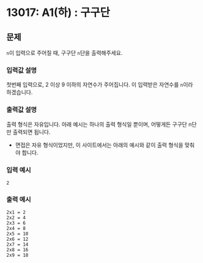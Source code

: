 # 13017: A1(하) : 구구단

## 문제
`n`이 입력으로 주어질 때, 구구단 `n`단을 출력해주세요.

### 입력값 설명
첫번째 입력으로, 2 이상 9 이하의 자연수가 주어집니다. 이 입력받은 자연수를 `n`이라 하겠습니다.

### 출력값 설명
출력 형식은 자유입니다. 아래 예시는 하나의 출력 형식일 뿐이며, 어떻게든 구구단 n단만 출력되면 됩니다.
* 면접은 자유 형식이었지만, 이 사이트에서는 아래의 예시와 같이 출력 형식을 맞춰야 합니다.

### 입력 예시
```
2
```

### 출력 예시
```
2x1 = 2
2x2 = 4
2x3 = 6
2x4 = 8
2x5 = 10
2x6 = 12
2x7 = 14
2x8 = 16
2x9 = 18
```
